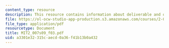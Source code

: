 ```yaml
---
content_type: resource
description: This resource contains information about deliverable and other activities.
file: https://ol-ocw-studio-app-production.s3.amazonaws.com/courses/2-007-design-and-manufacturing-i-spring-2009/a3301e32315caecd0a36f41b13b0a432_MIT2_007s09_f03.pdf
file_type: application/pdf
resourcetype: Document
title: MIT2_007s09_f03.pdf
uid: a3301e32-315c-aecd-0a36-f41b13b0a432
---
```

